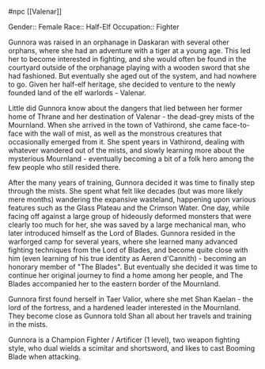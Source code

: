  #npc [[Valenar]]

Gender:: Female
Race:: Half-Elf
Occupation:: Fighter

Gunnora was raised in an orphanage in Daskaran with several other orphans, where she had an adventure with a tiger at a young age. This led her to become interested in fighting, and she would often be found in the courtyard outside of the orphanage playing with a wooden sword that she had fashioned. But eventually she aged out of the system, and had nowhere to go. Given her half-elf heritage, she decided to venture to the newly founded land of the elf warlords - Valenar.

Little did Gunnora know about the dangers that lied between her former home of Thrane and her destination of Valenar - the dead-grey mists of the Mournland. When she arrived in the town of Vathirond, she came face-to-face with the wall of mist, as well as the monstrous creatures that occasionally emerged from it. She spent years in Vathirond, dealing with whatever wandered out of the mists, and slowly learning more about the mysterious Mournland - eventually becoming a bit of a folk hero among the few people who still resided there.

After the many years of training, Gunnora decided it was time to finally step through the mists. She spent what felt like decades (but was more likely mere months) wandering the expansive wasteland, happening upon various features such as the Glass Plateau and the Crimson Water. One day, while facing off against a large group of hideously deformed monsters that were clearly too much for her, she was saved by a large mechanical man, who later introduced himself as the Lord of Blades. Gunnora resided in the warforged camp for several years, where she learned many advanced fighting techniques from the Lord of Blades, and become quite close with him (even learning of his true identity as Aeren d'Cannith) - becoming an honorary member of "The Blades". But eventually she decided it was time to continue her original journey to find a home among her people, and The Blades accompanied her to the eastern border of the Mournland.

Gunnora first found herself in Taer Valior, where she met Shan Kaelan - the lord of the fortress, and a hardened leader interested in the Mournland. They become close as Gunnora told Shan all about her travels and training in the mists.

Gunnora is a Champion Fighter / Artificer (1 level), two weapon fighting style, who dual wields a scimitar and shortsword, and likes to cast Booming Blade when attacking.
